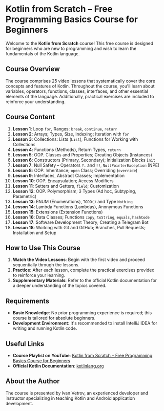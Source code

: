 # Kotlin from Scratch – Free Programming Basics Course for Beginners

Welcome to the **Kotlin from Scratch** course! This free course is designed for beginners who are new to programming and wish to learn the fundamentals of the Kotlin language.

## Course Overview

The course comprises 25 video lessons that systematically cover the core concepts and features of Kotlin. Throughout the course, you'll learn about variables, operators, functions, classes, interfaces, and other essential elements of the language. Additionally, practical exercises are included to reinforce your understanding.

## Course Content

1. **Lesson 1**: Loop `for`, Ranges; `break`, `continue`, `return`
2. **Lesson 2**: Arrays; Types, Size, Indexing; Iteration with `for`
3. **Lesson 3**: Collections: Lists (`List`); Functions for Working with Collections
4. **Lesson 4**: Functions (Methods), Return Types, `return`
5. **Lesson 5**: OOP. Classes and Properties; Creating Objects (Instances)
6. **Lesson 6**: Constructors (Primary, Secondary); Initialization Blocks `init`
7. **Lesson 7**: Null Safety – Operators `?.` and `!!`, `NullPointerException` (NPE)
8. **Lesson 8**: OOP. Inheritance; `open` Class; Overriding (`override`)
9. **Lesson 9**: Interfaces, Abstract Classes; Implementation
10. **Lesson 10**: OOP. Encapsulation; Access Modifiers
11. **Lesson 11**: Setters and Getters, `field`; Customization
12. **Lesson 12**: OOP. Polymorphism; 3 Types (Ad hoc, Subtyping, Parametric)
13. **Lesson 13**: ENUM (Enumerations), `TODO()` and Type `Nothing`
14. **Lesson 14**: Lambda Functions (Lambdas), Anonymous Functions
15. **Lesson 15**: Extensions (Extension Functions)
16. **Lesson 16**: Data Classes; Functions `copy`, `toString`, `equals`, `hashCode`
17. **Lesson 17**: Software Development Theory; Creating a Telegram Bot
18. **Lesson 18**: Working with Git and GitHub; Branches, Pull Requests; Installation and Setup

## How to Use This Course

1. **Watch the Video Lessons**: Begin with the first video and proceed sequentially through the lessons.
2. **Practice**: After each lesson, complete the practical exercises provided to reinforce your learning.
3. **Supplementary Materials**: Refer to the official Kotlin documentation for a deeper understanding of the topics covered.

## Requirements

- **Basic Knowledge**: No prior programming experience is required; this course is tailored for absolute beginners.
- **Development Environment**: It's recommended to install IntelliJ IDEA for writing and running Kotlin code.

## Useful Links

- **Course Playlist on YouTube**: [Kotlin from Scratch – Free Programming Basics Course for Beginners](https://www.youtube.com/playlist?list=PLgPRahgE-Gcu4s-I9mrHUrKUp9dY6QcJC)
- **Official Kotlin Documentation**: [kotlinlang.org](https://kotlinlang.org/)

## About the Author

The course is presented by Ivan Vetrov, an experienced developer and instructor specializing in teaching Kotlin and Android application development.

